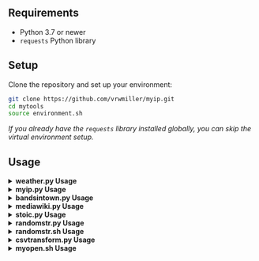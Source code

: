 ## Requirements
- Python 3.7 or newer
- `requests` Python library

## Setup

Clone the repository and set up your environment:

```sh
git clone https://github.com/vrwmiller/myip.git
cd mytools
source environment.sh
```

*If you already have the `requests` library installed globally, you can skip the virtual environment setup.*

## Usage

<details>
  <summary><strong>weather.py Usage</strong></summary>

  Get a forecast, current conditions, or list nearby stations by coordinates or city/state:

  ```sh
  # By coordinates (default: 1 day, use --days 1-10 for more)
  python weather.py --lat 40.7128 --lon -74.0060                 # Get 1-day forecast
  python weather.py --lat 40.7128 --lon -74.0060 --days 5        # Get 5-day forecast
  python weather.py --station KJFK                               # Get current conditions
  python weather.py --lat 40.7128 --lon -74.0060 --list-stations # List stations near location

  # By city and state
  python weather.py --city "New York" --state NY                 # Get 1-day forecast for New York, NY
  python weather.py --city "New York" --state NY --days 7        # Get 7-day forecast for New York, NY
  python weather.py --city "New York" --state NY --list-stations # List stations near New York, NY
  ```
  
  - The `--days` option controls the number of days in the forecast (default: 1, min: 1, max: 10).
</details>

<details>
  <summary><strong>myip.py Usage</strong></summary>

  ```sh
  python myip.py
  ```
  Output:
  ```text
  MyIP.com: fd00::1 (United States, US)
  ipify IPv4: 192.168.1.1
  ipify IPv6: fd00::1
  ```
</details>

<details>
  <summary><strong>bandsintown.py Usage</strong></summary>

  ```sh
  python bandsintown.py --app_id bandsintown@gmail.com --artist "tool"
  ```
  Output:
  ```text
  Artist Info:
  { ...artist info JSON... }

  Upcoming Events:
  [{ ...event JSON... }, ...]
  ```
</details>

<details>
  <summary><strong>mediawiki.py Usage</strong></summary>

  ```sh
  python mediawiki.py --search "Python programming" --limit 2
  python mediawiki.py --pageid 23862
  ```
  Output:
  ```text
  Title: Python (programming language)
  PageID: 23862
  Snippet: ...

  <page content>
  ```
</details>

<details>
  <summary><strong>stoic.py Usage</strong></summary>

  ```sh
  python stoic.py
  ```
  Output:
  ```text
  "Waste no more time arguing what a good man should be. Be one."
  -- Marcus Aurelius
  ```
</details>

<details>
  <summary><strong>randomstr.py Usage</strong></summary>

  Generate a random string with optional length and excluded characters:

  ```sh
  python randomstr.py                # Default: 32 chars
  python randomstr.py --length 16    # Specify length (12-64)
  python randomstr.py --exclude "abc" # Exclude characters
  randomstr --length 20 --exclude "!@#" # Using alias
  ```
  Output:
  ```text
  Generated random string: 8f$Gz@1!kL... (example)
  ```
</details>

<details>
  <summary><strong>randomstr.sh Usage</strong></summary>

  Generate a random string with optional length and excluded characters:

  ```sh
  ./randomstr.sh                # Default: 32 chars
  ./randomstr.sh -l 16          # Specify length (12-64)
  ./randomstr.sh -e "abc"       # Exclude characters
  randomstrsh -l 20 -e "!@#"    # Using alias
  ```
  Output:
  ```text
  Generated random string: 8f$Gz@1!kL... (example)
  ```
</details>

<details>
  <summary><strong>csvtransform.py Usage</strong></summary>

  Transform a CSV file by rearranging columns and separating debit/credit amounts:

  ```sh
  python csvtransform.py -i input.csv -o output.csv
  python csvtransform.py --input input.csv --output output.csv
  csvtransform -i input.csv -o output.csv   # Using alias
  ```
  Output:
  ```text
  Transformed data has been written to output.csv
  ```
</details>

<details>
  <summary><strong>myopen.sh Usage</strong></summary>

  ```sh
  myopen Calculator
  myopen Safari
  ```
  Note: Some system apps (like Calculator) may be restricted by macOS and may not allow multiple instances due to security constraints. This script checks both `/Applications` and `/System/Applications` for the app executable.
</details>
